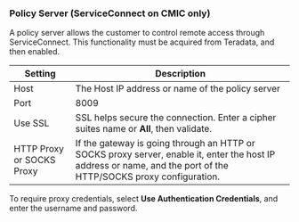 ### Policy Server (ServiceConnect on CMIC only)

A policy server allows the customer to control remote access through ServiceConnect. This functionality must be acquired from Teradata, and then enabled.


| Setting |Description  |
|--|--|
| Host | The Host IP address or name of the policy server |
| Port | 8009 |
| Use SSL | SSL helps secure the connection. Enter a cipher suites name or **All**, then validate. |
| HTTP Proxy or SOCKS Proxy | If the gateway is going through an HTTP or SOCKS proxy server, enable it, enter the host IP address or name, and the port of the HTTP/SOCKS proxy configuration.  |

To require proxy credentials, select **Use Authentication Credentials**, and enter the username and password.

